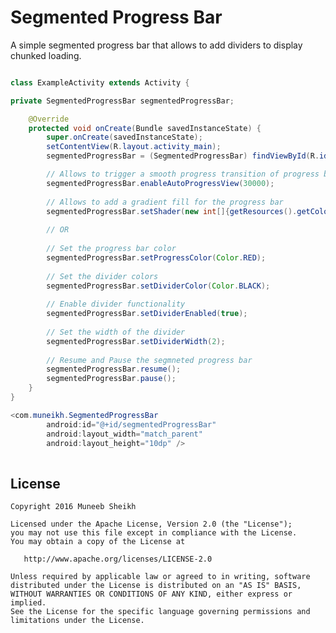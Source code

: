 Segmented Progress Bar
============

A simple segmented progress bar that allows to add dividers to display chunked loading.

```java

class ExampleActivity extends Activity {

private SegmentedProgressBar segmentedProgressBar;

    @Override
    protected void onCreate(Bundle savedInstanceState) {
        super.onCreate(savedInstanceState);
        setContentView(R.layout.activity_main);
        segmentedProgressBar = (SegmentedProgressBar) findViewById(R.id.segmentedProgressBar);

        // Allows to trigger a smooth progress transition of progress bar in the given time.
        segmentedProgressBar.enableAutoProgressView(30000);
        
        // Allows to add a gradient fill for the progress bar 
        segmentedProgressBar.setShader(new int[]{getResources().getColor(R.color.blue), getResources().getColor(R.color.green), getResources().getColor(R.color.yellow)});
        
        // OR
        
        // Set the progress bar color 
        segmentedProgressBar.setProgressColor(Color.RED);
        
        // Set the divider colors
        segmentedProgressBar.setDividerColor(Color.BLACK);
        
        // Enable divider functionality
        segmentedProgressBar.setDividerEnabled(true);
        
        // Set the width of the divider
        segmentedProgressBar.setDividerWidth(2);
        
        // Resume and Pause the segmneted progress bar 
        segmentedProgressBar.resume();
        segmentedProgressBar.pause();
    }
}

<com.muneikh.SegmentedProgressBar
        android:id="@+id/segmentedProgressBar"
        android:layout_width="match_parent"
        android:layout_height="10dp" />
        
```

License
-------

    Copyright 2016 Muneeb Sheikh

    Licensed under the Apache License, Version 2.0 (the "License");
    you may not use this file except in compliance with the License.
    You may obtain a copy of the License at

       http://www.apache.org/licenses/LICENSE-2.0

    Unless required by applicable law or agreed to in writing, software
    distributed under the License is distributed on an "AS IS" BASIS,
    WITHOUT WARRANTIES OR CONDITIONS OF ANY KIND, either express or implied.
    See the License for the specific language governing permissions and
    limitations under the License.



 [1]: http://square.github.com/dagger/
 [2]: https://search.maven.org/remote_content?g=com.jakewharton&a=butterknife&v=LATEST
 [3]: http://jakewharton.github.com/butterknife/
 [snap]: https://oss.sonatype.org/content/repositories/snapshots/
